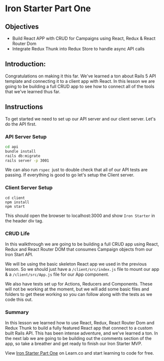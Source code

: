 # Iron Starter Part One

## Objectives

* Build React APP with CRUD for Campaigns using React, Redux & React Router Dom
* Integrate Redux Thunk into Redux Store to handle async API calls

## Introduction:

Congratulations on making it this far. We've learned a ton about Rails 5 API template and connecting it to a client app with React. In this lesson we are going to be building a full CRUD app to see how to connect all of the tools that we've learned thus far. 

## Instructions 

To get started we need to set up our API server and our client server. Let's do the API first. 

### API Server Setup

```bash 
cd api 
bundle install
rails db:migrate 
rails server -p 3001 
``` 

We can also run `rspec `just to double check that all of our API tests are passing. If everything is good to go let's setup the Client server. 

### Client Server Setup 

```
cd client 
npm install 
npm start
```

This should open the browser to localhost:3000 and show `Iron Starter` in the header div tag. 

### CRUD Life 

In this walkthrough we are going to be building a full CRUD app using React, Redux and React Router DOM that consumes Campaign objects from our Iron Start API. 

We will be using the basic skeleton React app we used in the previous lesson. So we should just have a `/client/src/index.js` file to mount our app & a `/client/src/App.js` file for our App component. 

We also have tests set up for Actions, Reducers and Components. These will not be working at the moment, but we will add some basic files and folders to get these working so you can follow along with the tests as we code this out. 

### Summary

In this lesson we learned how to use React, Redux, React Router Dom and Redux Thunk to build a fully featured React app that connect to a custom built Rails API. This has been intense adventure, and we've learned a ton. In the next lab we are going to be building out the comments section of the app, so take a breather and get ready to finish our Iron Starter MVP. 

<p class='util--hide'>View <a href='https://learn.co/lessons/iron-starter-part-one'>Iron Starter Part One</a> on Learn.co and start learning to code for free.</p>